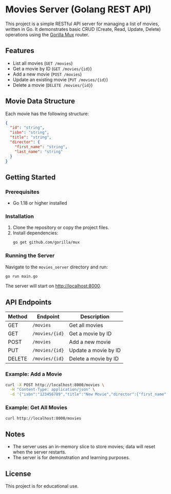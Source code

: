 # Movies Server (Golang REST API)

This project is a simple RESTful API server for managing a list of movies, written in Go. It demonstrates basic CRUD (Create, Read, Update, Delete) operations using the [Gorilla Mux](https://github.com/gorilla/mux) router.

## Features

- List all movies (`GET /movies`)
- Get a movie by ID (`GET /movies/{id}`)
- Add a new movie (`POST /movies`)
- Update an existing movie (`PUT /movies/{id}`)
- Delete a movie (`DELETE /movies/{id}`)

## Movie Data Structure

Each movie has the following structure:

```json
{
  "id": "string",
  "isbn": "string",
  "title": "string",
  "director": {
    "first_name": "string",
    "last_name": "string"
  }
}
```

## Getting Started

### Prerequisites

- Go 1.18 or higher installed

### Installation

1. Clone the repository or copy the project files.
2. Install dependencies:
   ```sh
   go get github.com/gorilla/mux
   ```

### Running the Server

Navigate to the `movies_server` directory and run:

```sh
go run main.go
```

The server will start on [http://localhost:8000](http://localhost:8000).

## API Endpoints

| Method | Endpoint       | Description          |
| ------ | -------------- | -------------------- |
| GET    | `/movies`      | Get all movies       |
| GET    | `/movies/{id}` | Get a movie by ID    |
| POST   | `/movies`      | Add a new movie      |
| PUT    | `/movies/{id}` | Update a movie by ID |
| DELETE | `/movies/{id}` | Delete a movie by ID |

### Example: Add a Movie

```sh
curl -X POST http://localhost:8000/movies \
  -H "Content-Type: application/json" \
  -d '{"isbn":"123456789","title":"New Movie","director":{"first_name":"John","last_name":"Doe"}}'
```

### Example: Get All Movies

```sh
curl http://localhost:8000/movies
```

## Notes

- The server uses an in-memory slice to store movies; data will reset when the server restarts.
- The server is for demonstration and learning purposes.

## License

This project is for educational use.
